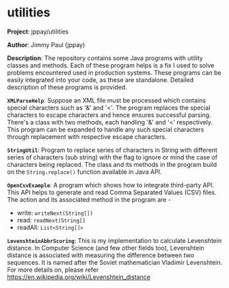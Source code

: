 # utilities

**__Project__**:
jppay/utilities

**__Author__**: 
Jimmy Paul (jppay)

**__Description__**: 
The repository contains some Java programs with utility classes and methods. Each of these program helps is a fix I used to solve problems encountered used in production systems. These programs can be easily integrated into your code, as these are standalone. Detailed description of these programs is provided. 

**`XMLParseHelp`**: Suppose an XML file must be processed which contains special characters such as '&' and '<'. The program replaces the special characters to escape characters and hence ensures successful parsing. There's a class with two methods, each handling '&' and '<' respectively. This program can be expanded to handle any such special characters through replacement with respective escape characters. 

**`StringUtil`**: Program to replace series of characters in String with different series of characters (sub string) with the flag to ignore or mind the case of characters being replaced. The class and its methods in the program build on the `String.replace()` function available in Java API. 

**`OpenCsvExample`**: A program which shows how to integrate third-party API. This API helps to generate and read Comma Separated Values (CSV) files. The action and its associated method in the program are -
- write:  `writeNext(String[])`
- read:   `readNext(String[]`
- readAll: `List<String[]>` 

**`LevenshteinAbbrScoring`**: This is my implementation to calculate Levenshtein distance. In Computer Science (and few other fields too), Levenshtein distance is associated with measuring the difference between two sequences. It is named after the Soviet mathematician Vladimir Levenshtein. For more details on, please refer https://en.wikipedia.org/wiki/Levenshtein_distance
